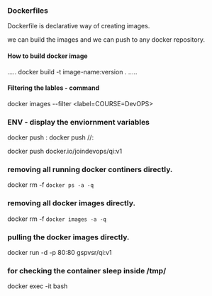 ### Dockerfiles

Dockerfile is declarative way of creating images.

we can build the images and we can push to any docker repository.

#### How to build docker image
.....
docker build -t image-name:version .
.....

#### Filtering the lables - command
docker images --filter <label=COURSE=DevOPS>

### ENV - display the enviornment variables


docker push :
docker push <url>/<username>/<image-name>:<version>

docker push docker.io/joindevops/qi:v1

### removing all running docker continers directly.
docker rm -f `docker ps -a -q`

### removing all docker images directly.
docker rm -f `docker images -a -q`

### pulling the docker images directly.
docker run -d -p 80:80 gspvsr/qi:v1

### for checking the container sleep inside /tmp/
docker exec -it <containerid> bash